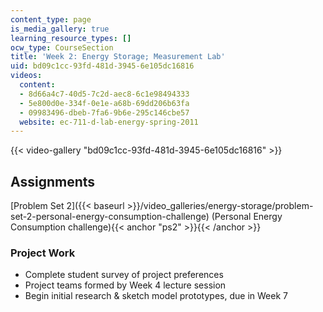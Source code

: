 ```yaml
---
content_type: page
is_media_gallery: true
learning_resource_types: []
ocw_type: CourseSection
title: 'Week 2: Energy Storage; Measurement Lab'
uid: bd09c1cc-93fd-481d-3945-6e105dc16816
videos:
  content:
  - 8d66a4c7-40d5-7c2d-aec8-6c1e98494333
  - 5e800d0e-334f-0e1e-a68b-69dd206b63fa
  - 09983496-dbeb-7fa6-9b6e-295c146cbe57
  website: ec-711-d-lab-energy-spring-2011
---
```



{{< video-gallery "bd09c1cc-93fd-481d-3945-6e105dc16816" >}}


Assignments
-----------

[Problem Set 2]({{< baseurl >}}/video_galleries/energy-storage/problem-set-2-personal-energy-consumption-challenge) (Personal Energy Consumption challenge){{< anchor "ps2" >}}{{< /anchor >}}

### Project Work

*   Complete student survey of project preferences
*   Project teams formed by Week 4 lecture session
*   Begin initial research & sketch model prototypes, due in Week 7